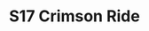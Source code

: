 ---
title: S17 Crimson Ride
permalink: "/teams/s17-crimson"
members: []
teamid: 6691
name: S17 Crimson Ride
division: ''
---